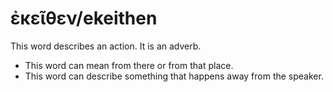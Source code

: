 # ἐκεῖθεν/ekeithen
This word describes an action. It is an adverb. 

* This word can mean from there or from that place. 
* This word can describe something that happens away from the speaker. 
